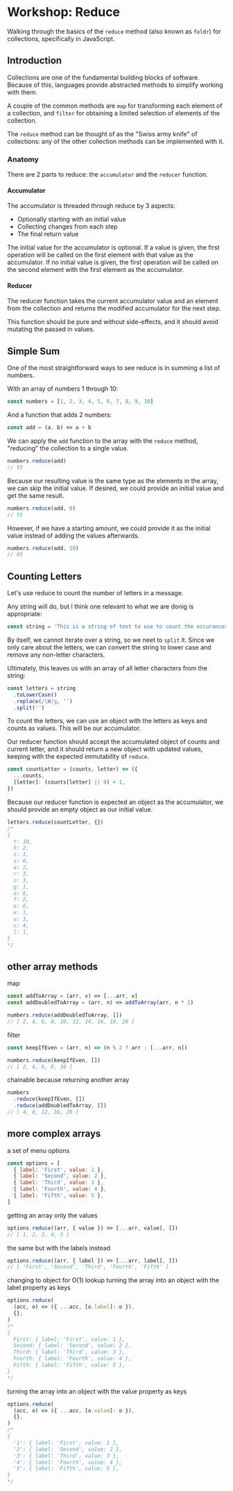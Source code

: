 # Workshop: Reduce

Walking through the basics of the `reduce` method (also known as `foldr`) for collections, specifically in JavaScript.

## Introduction

Collections are one of the fundamental building blocks of software. Because of this, languages provide abstracted methods to simplify working with them.

A couple of the common methods are `map` for transforming each element of a collection, and `filter` for obtaining a limited selection of elements of the collection.

The `reduce` method can be thought of as the "Swiss army knife" of collections: any of the other collection methods can be implemented with it.

### Anatomy

There are 2 parts to reduce: the `accumulator` and the `reducer` function.

#### Accumulator

The accumulator is threaded through reduce by 3 aspects:
* Optionally starting with an initial value
* Collecting changes from each step
* The final return value

The initial value for the accumulator is optional. If a value is given, the first operation will be called on the first element with that value as the accumulator. If no initial value is given, the first operation will be called on the second element with the first element as the accumulator.

#### Reducer

The reducer function takes the current accumulator value and an element from the collection and returns the modified accumulator for the next step.

This function should be pure and without side-effects, and it should avoid mutating the passed in values.

## Simple Sum

One of the most straightforward ways to see reduce is in summing a list of numbers.

With an array of numbers 1 through 10:

```javascript
const numbers = [1, 2, 3, 4, 5, 6, 7, 8, 9, 10]
```

And a function that adds 2 numbers:

```javascript
const add = (a, b) => a + b
```

We can apply the `add` function to the array with the `reduce` method, "reducing" the collection to a single value.

```javascript
numbers.reduce(add)
// 55
```

Because our resulting value is the same type as the elements in the array, we can skip the initial value. If desired, we could provide an initial value and get the same result.

```javascript
numbers.reduce(add, 0)
// 55
```

However, if we have a starting amount, we could provide it as the initial value instead of adding the values afterwards.

```javascript
numbers.reduce(add, 10)
// 65
```

## Counting Letters

Let's use reduce to count the number of letters in a message.

Any string will do, but I think one relevant to what we are donig is appropriate:

```javascript
const string = 'This is a string of text to use to count the occurances of letters.'
```

By itself, we cannot iterate over a string, so we neet to `split` it. Since we only care about the letters, we can convert the string to lower case and remove any non-letter characters.

Ultimately, this leaves us with an array of all letter characters from the string:

```javascript
const letters = string
  .toLowerCase()
  .replace(/\W/g, '')
  .split('')
```

To count the letters, we can use an object with the letters as keys and counts as values. This will be our accumulator.

Our reducer function should accept the accumulated object of counts and current letter, and it should return a new object with updated values, keeping with the expected immutability of `reduce`.

```javascript
const countLetter = (counts, letter) => ({
  ...counts,
  [letter]: (counts[letter] || 0) + 1,
})
```

Because our reducer function is expected an object as the accumulator, we should provide an empty object as our initial value.

```javascript
letters.reduce(countLetter, {})
/*
{
  t: 10,
  h: 2,
  i: 3,
  s: 6,
  a: 2,
  r: 3,
  n: 3,
  g: 1,
  o: 6,
  f: 2,
  e: 6,
  x: 1,
  u: 3,
  c: 4,
  l: 1,
}
*/
```

## other array methods

map

```javascript
const addToArray = (arr, v) => [...arr, v]
const addDoubledToArray = (arr, n) => addToArray(arr, n * 2)

numbers.reduce(addDoubledToArray, [])
// [ 2, 4, 6, 8, 10, 12, 14, 16, 18, 20 ]
```

filter

```javascript
const keepIfEven = (arr, n) => (n % 2 ? arr : [...arr, n])

numbers.reduce(keepIfEven, [])
// [ 2, 4, 6, 8, 10 ]
```

chainable because returning another array

```javascript
numbers
  .reduce(keepIfEven, [])
  .reduce(addDoubledToArray, [])
// [ 4, 8, 12, 16, 20 ]
```

## more complex arrays

a set of menu options

```javascript
const options = [
  { label: 'First', value: 1 },
  { label: 'Second', value: 2 },
  { label: 'Third', value: 3 },
  { label: 'Fourth', value: 4 },
  { label: 'Fifth', value: 5 },
]
```

getting an array only the values

```javascript
options.reduce((arr, { value }) => [...arr, value], [])
// [ 1, 2, 3, 4, 5 ]
```

the same but with the labels instead

```javascript
options.reduce((arr, { label }) => [...arr, label], [])
// [ 'First', 'Second', 'Third', 'Fourth', 'Fifth' ]
```

changing to object for O(1) lookup
turning the array into an object with the label property as keys

```javascript
options.reduce(
  (acc, o) => ({ ...acc, [o.label]: o }),
  {},
)
/*
{
  First: { label: 'First', value: 1 },
  Second: { label: 'Second', value: 2 },
  Third: { label: 'Third', value: 3 },
  Fourth: { label: 'Fourth', value: 4 },
  Fifth: { label: 'Fifth', value: 5 },
}
*/
```

turning the array into an object with the value property as keys

```javascript
options.reduce(
  (acc, o) => ({ ...acc, [o.value]: o }),
  {},
)
/*
{
  '1': { label: 'First', value: 1 },
  '2': { label: 'Second', value: 2 },
  '3': { label: 'Third', value: 3 },
  '4': { label: 'Fourth', value: 4 },
  '5': { label: 'Fifth', value: 5 },
}
*/
```
